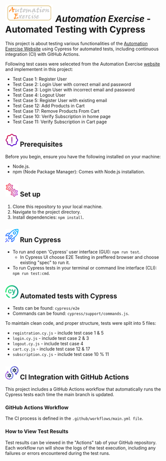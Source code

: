 # <span><img src="./assets/logo.png" alt=logo style="height: 2em;"></span> *Automation Exercise* - Automated Testing with Cypress

This project is about testing various functionalities of the <a href="https://www.automationexercise.com/"> Automation Exercise Website</a> using Cypress for automated tests, including continuous integration (CI) with GitHub Actions.

Following test cases were seleceted from the Automation Exercise <a href="https://www.automationexercise.com/test_cases">website</a> and implementent in this project:

- Test Case 1: Register User
- Test Case 2: Login User with correct email and password
- Test Case 3: Login User with incorrect email and password
- Test Case 4: Logout User
- Test Case 5: Register User with existing email
- Test Case 12: Add Products in Cart
- Test Case 17: Remove Products From Cart
- Test Case 10: Verify Subscription in home page
- Test Case 11: Verify Subscription in Cart page


## <span><img src="./assets/warning.png" alt=Prerequisites style="height: 2em;"></span> Prerequisites

Before you begin, ensure you have the following installed on your machine:

- Node.js.
- npm (Node Package Manager): Comes with Node.js installation.


## <span><img src="./assets/setting.png" alt=Prerequisites style="height: 2em;"></span> Set up 

1. Clone this repository to your local machine.
2. Navigate to the project directory.
3. Install dependencies: `npm install`.

## <span><img src="./assets/rocket.png" alt=Prerequisites style="height: 2em;"></span> Run Cypress

- To run and open 'Cypress' user interface (GUI):  `npm run test`. 
  - In Cypress UI choose E2E Testing in preffered browser and choose existing "spec" to run it.
- To run Cypress tests in your terminal or command line interface (CLI): `npm run test:cmd`. 

## <span><img src="./assets/cypress.png" alt=Prerequisites style="height: 2em;"></span> Automated tests with Cypress

- Tests can be found: `cypress/e2e`
- Commands can be found: `cypress/support/commands.js`.


To maintain clean code, and proper structure, tests were split into 5 files:
- `registration.cy.js` - include test case 1 & 5
- `login.cy.js` -  include test case 2 & 3
- `logout.cy.js` - include test case 4
- `cart.cy.js` - include test case 12 & 17
- `subscription.cy.js` - include test case 10 % 11

## <span><img src="./assets/github.png" alt=Prerequisites style="height: 2em;"></span> CI Integration with GitHub Actions

This project includes a GitHub Actions workflow that automatically runs the Cypress tests each time the main branch is updated.

### GitHub Actions Workflow
The CI process is defined in the `.github/workflows/main.yml file`.

### How to View Test Results
Test results can be viewed in the "Actions" tab of your GitHub repository. Each workflow run will show the logs of the test execution, including any failures or errors encountered during the test runs.